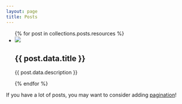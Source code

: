 ```yaml
---
layout: page
title: Posts
---
```


<ul class="flex flex-col gap-2">
  {% for post in collections.posts.resources %}
    <li>
      <a class="flex gap-2 href="{{ post.relative_url }}">
        <img src="images/{{post.data.image}}">
        <div>
        <h2 class="text-lg">
          {{ post.data.title }}
        </h2>
        <p> {{ post.data.description }}</p>
        </div>
      </a>
    </li>
  {% endfor %}
</ul>

If you have a lot of posts, you may want to consider adding [pagination](https://www.bridgetownrb.com/docs/content/pagination)!
